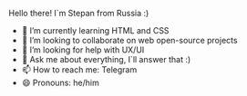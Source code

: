 Hello there! I`m Stepan from Russia :)
- 🌱 I’m currently learning HTML and CSS
- 👯 I’m looking to collaborate on web open-source projects 
- 🤔 I’m looking for help with UX/UI
- 💬 Ask me about everything, I`ll answer that :)
- 📫 How to reach me: Telegram
- 😄 Pronouns: he/him
